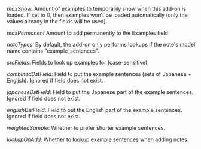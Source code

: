 *maxShow*: Amount of examples to temporarily show when this add-on is loaded. If set to 0, then examples won't be loaded automatically (only the values already in the fields will be used).

*maxPermanent* Amount to add permanently to the Examples field

*noteTypes*: By default, the add-on only performs lookups if the note's model name contains "example_sentences".

*srcFields*: Fields to look up examples for (case-sensitive).

*combinedDstField*: Field to put the example sentences (sets of Japanese + English). Ignored if field does not exist.

*japaneseDstField*: Field to put the Japanese part of the example sentences. Ignored if field does not exist.

*englishDstField*: Field to put the English part of the example sentences. Ignored if field does not exist.

*weightedSample*: Whether to prefer shorter example sentences.

*lookupOnAdd*: Whether to lookup example sentences when adding notes.
